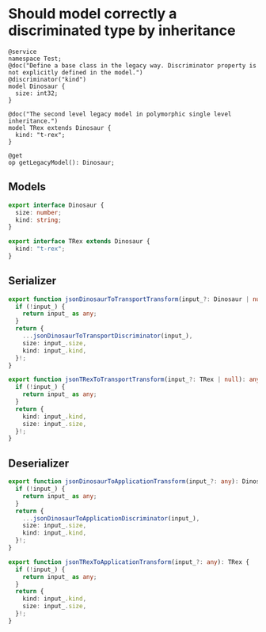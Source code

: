 # Should model correctly a discriminated type by inheritance

```tsp
@service
namespace Test;
@doc("Define a base class in the legacy way. Discriminator property is not explicitly defined in the model.")
@discriminator("kind")
model Dinosaur {
  size: int32;
}

@doc("The second level legacy model in polymorphic single level inheritance.")
model TRex extends Dinosaur {
  kind: "t-rex";
}

@get
op getLegacyModel(): Dinosaur;
```

## Models

```ts src/models/models.ts interface Dinosaur
export interface Dinosaur {
  size: number;
  kind: string;
}
```

```ts src/models/models.ts interface TRex
export interface TRex extends Dinosaur {
  kind: "t-rex";
}
```

## Serializer

```ts src/models/serializers.ts function jsonDinosaurToTransportTransform
export function jsonDinosaurToTransportTransform(input_?: Dinosaur | null): any {
  if (!input_) {
    return input_ as any;
  }
  return {
    ...jsonDinosaurToTransportDiscriminator(input_),
    size: input_.size,
    kind: input_.kind,
  }!;
}
```

```ts src/models/serializers.ts function jsonTRexToTransportTransform
export function jsonTRexToTransportTransform(input_?: TRex | null): any {
  if (!input_) {
    return input_ as any;
  }
  return {
    kind: input_.kind,
    size: input_.size,
  }!;
}
```

## Deserializer

```ts src/models/serializers.ts function jsonDinosaurToApplicationTransform
export function jsonDinosaurToApplicationTransform(input_?: any): Dinosaur {
  if (!input_) {
    return input_ as any;
  }
  return {
    ...jsonDinosaurToApplicationDiscriminator(input_),
    size: input_.size,
    kind: input_.kind,
  }!;
}
```

```ts src/models/serializers.ts function jsonTRexToApplicationTransform
export function jsonTRexToApplicationTransform(input_?: any): TRex {
  if (!input_) {
    return input_ as any;
  }
  return {
    kind: input_.kind,
    size: input_.size,
  }!;
}
```
